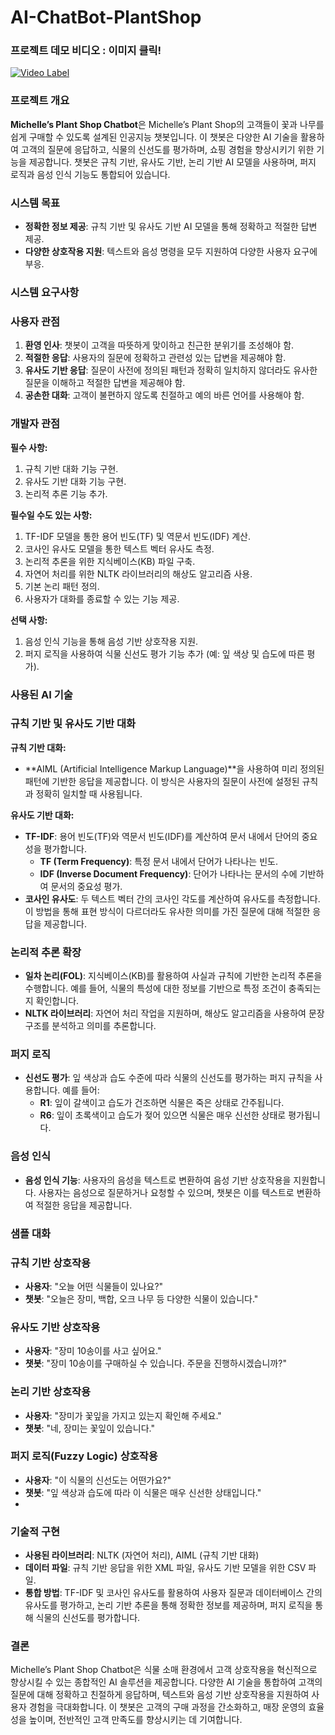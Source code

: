 # AI-ChatBot-PlantShop

### 프로젝트 데모 비디오 : 이미지 클릭!

[![Video Label](http://img.youtube.com/vi/TkPPVdUgzrU/0.jpg)](https://youtu.be/TkPPVdUgzrU)

### 프로젝트 개요

**Michelle’s Plant Shop Chatbot**은 Michelle’s Plant Shop의 고객들이 꽃과 나무를 쉽게 구매할 수 있도록 설계된 인공지능 챗봇입니다. 이 챗봇은 다양한 AI 기술을 활용하여 고객의 질문에 응답하고, 식물의 신선도를 평가하며, 쇼핑 경험을 향상시키기 위한 기능을 제공합니다. 챗봇은 규칙 기반, 유사도 기반, 논리 기반 AI 모델을 사용하며, 퍼지 로직과 음성 인식 기능도 통합되어 있습니다.

### 시스템 목표

- **정확한 정보 제공**: 규칙 기반 및 유사도 기반 AI 모델을 통해 정확하고 적절한 답변 제공.
- **다양한 상호작용 지원**: 텍스트와 음성 명령을 모두 지원하여 다양한 사용자 요구에 부응.

### 시스템 요구사항

### 사용자 관점

1. **환영 인사**: 챗봇이 고객을 따뜻하게 맞이하고 친근한 분위기를 조성해야 함.
2. **적절한 응답**: 사용자의 질문에 정확하고 관련성 있는 답변을 제공해야 함.
3. **유사도 기반 응답**: 질문이 사전에 정의된 패턴과 정확히 일치하지 않더라도 유사한 질문을 이해하고 적절한 답변을 제공해야 함.
4. **공손한 대화**: 고객이 불편하지 않도록 친절하고 예의 바른 언어를 사용해야 함.

### 개발자 관점

**필수 사항:**

1. 규칙 기반 대화 기능 구현.
2. 유사도 기반 대화 기능 구현.
3. 논리적 추론 기능 추가.

**필수일 수도 있는 사항:**

1. TF-IDF 모델을 통한 용어 빈도(TF) 및 역문서 빈도(IDF) 계산.
2. 코사인 유사도 모델을 통한 텍스트 벡터 유사도 측정.
3. 논리적 추론을 위한 지식베이스(KB) 파일 구축.
4. 자연어 처리를 위한 NLTK 라이브러리의 해상도 알고리즘 사용.
5. 기본 논리 패턴 정의.
6. 사용자가 대화를 종료할 수 있는 기능 제공.

**선택 사항:**

1. 음성 인식 기능을 통해 음성 기반 상호작용 지원.
2. 퍼지 로직을 사용하여 식물 신선도 평가 기능 추가 (예: 잎 색상 및 습도에 따른 평가).

### 사용된 AI 기술

### 규칙 기반 및 유사도 기반 대화

**규칙 기반 대화:**

- **AIML (Artificial Intelligence Markup Language)**을 사용하여 미리 정의된 패턴에 기반한 응답을 제공합니다. 이 방식은 사용자의 질문이 사전에 설정된 규칙과 정확히 일치할 때 사용됩니다.

**유사도 기반 대화:**

- **TF-IDF**: 용어 빈도(TF)와 역문서 빈도(IDF)를 계산하여 문서 내에서 단어의 중요성을 평가합니다.
    - **TF (Term Frequency)**: 특정 문서 내에서 단어가 나타나는 빈도.
    - **IDF (Inverse Document Frequency)**: 단어가 나타나는 문서의 수에 기반하여 문서의 중요성 평가.
- **코사인 유사도**: 두 텍스트 벡터 간의 코사인 각도를 계산하여 유사도를 측정합니다. 이 방법을 통해 표현 방식이 다르더라도 유사한 의미를 가진 질문에 대해 적절한 응답을 제공합니다.

### 논리적 추론 확장

- **일차 논리(FOL)**: 지식베이스(KB)를 활용하여 사실과 규칙에 기반한 논리적 추론을 수행합니다. 예를 들어, 식물의 특성에 대한 정보를 기반으로 특정 조건이 충족되는지 확인합니다.
- **NLTK 라이브러리**: 자연어 처리 작업을 지원하며, 해상도 알고리즘을 사용하여 문장 구조를 분석하고 의미를 추론합니다.

### 퍼지 로직

- **신선도 평가**: 잎 색상과 습도 수준에 따라 식물의 신선도를 평가하는 퍼지 규칙을 사용합니다. 예를 들어:
    - **R1**: 잎이 갈색이고 습도가 건조하면 식물은 죽은 상태로 간주됩니다.
    - **R6**: 잎이 초록색이고 습도가 젖어 있으면 식물은 매우 신선한 상태로 평가됩니다.

### 음성 인식

- **음성 인식 기능**: 사용자의 음성을 텍스트로 변환하여 음성 기반 상호작용을 지원합니다. 사용자는 음성으로 질문하거나 요청할 수 있으며, 챗봇은 이를 텍스트로 변환하여 적절한 응답을 제공합니다.

### 샘플 대화

### 규칙 기반 상호작용

- **사용자**: "오늘 어떤 식물들이 있나요?"
- **챗봇**: "오늘은 장미, 백합, 오크 나무 등 다양한 식물이 있습니다."

### 유사도 기반 상호작용

- **사용자**: "장미 10송이를 사고 싶어요."
- **챗봇**: "장미 10송이를 구매하실 수 있습니다. 주문을 진행하시겠습니까?"

### 논리 기반 상호작용

- **사용자**: "장미가 꽃잎을 가지고 있는지 확인해 주세요."
- **챗봇**: "네, 장미는 꽃잎이 있습니다."

### 퍼지 로직(Fuzzy Logic) 상호작용

- **사용자**: "이 식물의 신선도는 어떤가요?"
- **챗봇**: "잎 색상과 습도에 따라 이 식물은 매우 신선한 상태입니다."
- 

### 기술적 구현

- **사용된 라이브러리**: NLTK (자연어 처리), AIML (규칙 기반 대화)
- **데이터 파일**: 규칙 기반 응답을 위한 XML 파일, 유사도 기반 모델을 위한 CSV 파일.
- **통합 방법**: TF-IDF 및 코사인 유사도를 활용하여 사용자 질문과 데이터베이스 간의 유사도를 평가하고, 논리 기반 추론을 통해 정확한 정보를 제공하며, 퍼지 로직을 통해 식물의 신선도를 평가합니다.

### 결론

Michelle’s Plant Shop Chatbot은 식물 소매 환경에서 고객 상호작용을 혁신적으로 향상시킬 수 있는 종합적인 AI 솔루션을 제공합니다. 다양한 AI 기술을 통합하여 고객의 질문에 대해 정확하고 친절하게 응답하며, 텍스트와 음성 기반 상호작용을 지원하여 사용자 경험을 극대화합니다. 이 챗봇은 고객의 구매 과정을 간소화하고, 매장 운영의 효율성을 높이며, 전반적인 고객 만족도를 향상시키는 데 기여합니다.
 
